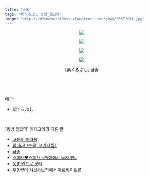 ```yaml
---
title: "금줄"
tags: "紫くるぶし 동방_웹코믹"
image: "https://d2wmzxqert2xsk.cloudfront.net/ghap/2657/001.jpg"
---
```

<div class="article">
<p style="text-align: center; clear: none; float: none;"><img src="{{ site.imgserver11 }}/ghap/2657/001.jpg"/></p>
<p style="text-align: center; clear: none; float: none;"><img src="{{ site.imgserver11 }}/ghap/2657/002.jpg"/></p>
<p style="text-align: center; clear: none; float: none;"><img src="{{ site.imgserver11 }}/ghap/2657/003.jpg"/></p>
<p style="text-align: center; clear: none; float: none;"><img src="{{ site.imgserver11 }}/ghap/2657/004.jpg"/></p>
<p style="text-align: center; clear: none; float: none;">[紫くるぶし] 금줄</p>
<p><br/></p>
</div><br/>
<div class="tagTrail">
<p>태그: </p>
<ul>
<li>紫くるぶし</li>
</ul>
</div><br/>
<div class="another">
<p>'동방 웹코믹' 카테고리의 다른 글</p>
<ul>
<li><a href="/ghap_2730">고통을 돌려줌</a></li>
<li><a href="/ghap_2690">힘내라! (눈물) 코가사쨩!!</a></li>
<li><a href="/ghap_2657">금줄</a></li>
<li><a href="/ghap_2648">스이카♥스이카 ~풀장에서 놀자 편~</a></li>
<li><a href="/ghap_2647">동방 원드로 정리</a></li>
<li><a href="/ghap_2644">우동쨩이 샤브샤브집에서 아르바이트를</a></li>
</ul>
</div><br/>
<div class="cb_module cb_fluid">
<div class="cb_wrt cb_profile">
</div><!-- commentList close -->
</div><br/>
